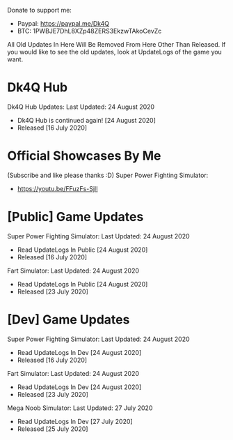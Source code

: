 Donate to support me:
- Paypal: https://paypal.me/Dk4Q
- BTC: 1PWBJE7DhL8XZp48ZERS3EkzwTAkoCevZc

All Old Updates In Here Will Be Removed From Here Other Than Released. If you would like to see the old updates, look at UpdateLogs of the game you want.

# Dk4Q Hub
Dk4Q Hub Updates:
Last Updated: 24 August 2020
- Dk4Q Hub is continued again! [24 August 2020]
- Released [16 July 2020]

# Official Showcases By Me
(Subscribe and like please thanks :D)
Super Power Fighting Simulator:
- https://youtu.be/FFuzFs-SjlI

# [Public] Game Updates

Super Power Fighting Simulator:
Last Updated: 24 August 2020
- Read UpdateLogs In Public [24 August 2020]
- Released [16 July 2020]

Fart Simulator:
Last Updated: 24 August 2020
- Read UpdateLogs In Public [24 August 2020]
- Released [23 July 2020]

# [Dev] Game Updates

Super Power Fighting Simulator:
Last Updated: 24 August 2020
- Read UpdateLogs In Dev [24 August 2020]
- Released [16 July 2020]

Fart Simulator:
Last Updated: 24 August 2020
- Read UpdateLogs In Dev [24 August 2020]
- Released [23 July 2020]

Mega Noob Simulator:
Last Updated: 27 July 2020
- Read UpdateLogs In Dev [27 July 2020]
- Released [25 July 2020]